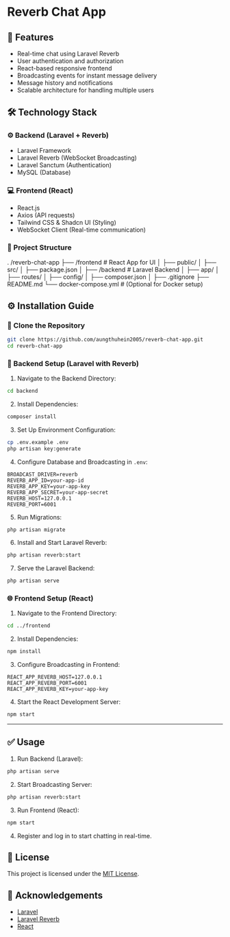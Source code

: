 # Reverb Chat App

## 🚀 Features
- Real-time chat using Laravel Reverb
- User authentication and authorization
- React-based responsive frontend
- Broadcasting events for instant message delivery
- Message history and notifications
- Scalable architecture for handling multiple users
## 🛠️ Technology Stack
### ⚙️ Backend (Laravel + Reverb)
- Laravel Framework
- Laravel Reverb (WebSocket Broadcasting)
- Laravel Sanctum (Authentication)
- MySQL (Database)
### 💻 Frontend (React)
- React.js
- Axios (API requests)
- Tailwind CSS & Shadcn UI (Styling)
- WebSocket Client (Real-time communication)
### 📂 Project Structure

.
/reverb-chat-app
├── /frontend       # React App for UI
│   ├── public/
│   ├── src/
│   ├── package.json
│
├── /backend        # Laravel Backend
│   ├── app/
│   ├── routes/
│   ├── config/
│   ├── composer.json
│
├── .gitignore
├── README.md
└── docker-compose.yml  # (Optional for Docker setup)


## ⚙️ Installation Guide
### 🔗 Clone the Repository
```bash
git clone https://github.com/aungthuhein2005/reverb-chat-app.git
cd reverb-chat-app
```
### 🔧 Backend Setup (Laravel with Reverb)
1. Navigate to the Backend Directory:
```bash
cd backend
```
2. Install Dependencies:
```bash
composer install
```
3. Set Up Environment Configuration:
```bash
cp .env.example .env
php artisan key:generate
```
4. Configure Database and Broadcasting in `.env`:

```
BROADCAST_DRIVER=reverb
REVERB_APP_ID=your-app-id
REVERB_APP_KEY=your-app-key
REVERB_APP_SECRET=your-app-secret
REVERB_HOST=127.0.0.1
REVERB_PORT=6001
```
5. Run Migrations:
```bash
php artisan migrate
```
6. Install and Start Laravel Reverb:
```bash
php artisan reverb:start
```
7. Serve the Laravel Backend:
```bash
php artisan serve
```
### 🌐 Frontend Setup (React)
1. Navigate to the Frontend Directory:
```bash
cd ../frontend
```
2. Install Dependencies:
```bash
npm install
```
3. Configure Broadcasting in Frontend:
```
REACT_APP_REVERB_HOST=127.0.0.1
REACT_APP_REVERB_PORT=6001
REACT_APP_REVERB_KEY=your-app-key
```
4. Start the React Development Server:
```bash
npm start
```
---
## ✅ Usage
1. Run Backend (Laravel):
```bash
php artisan serve
```
2. Start Broadcasting Server:
```bash
php artisan reverb:start
```
3. Run Frontend (React):
```bash
npm start
```
4. Register and log in to start chatting in real-time.
## 📜 License
This project is licensed under the [MIT License](https://opensource.org/licenses/MIT).
## 🙌 Acknowledgements
- [Laravel](https://laravel.com/)
- [Laravel Reverb](https://laravel.com/docs/11.x/broadcasting#reverb-driver)
- [React](https://reactjs.org/)
